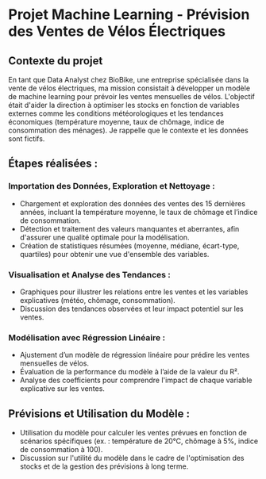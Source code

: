 # Projet Machine Learning - Prévision des Ventes de Vélos Électriques

## Contexte du projet
En tant que Data Analyst chez BioBike, une entreprise spécialisée dans la vente de vélos électriques, ma mission consistait à développer un modèle de machine learning pour prévoir les ventes mensuelles de vélos. L'objectif était d'aider la direction à optimiser les stocks en fonction de variables externes comme les conditions météorologiques et les tendances économiques (température moyenne, taux de chômage, indice de consommation des ménages).
Je rappelle que le contexte et les données sont fictifs.

## Étapes réalisées :

### Importation des Données, Exploration et Nettoyage :
- Chargement et exploration des données des ventes des 15 dernières années, incluant la température moyenne, le taux de chômage et l’indice de consommation.
- Détection et traitement des valeurs manquantes et aberrantes, afin d'assurer une qualité optimale pour la modélisation.
- Création de statistiques résumées (moyenne, médiane, écart-type, quartiles) pour obtenir une vue d'ensemble des variables.
### Visualisation et Analyse des Tendances :
- Graphiques pour illustrer les relations entre les ventes et les variables explicatives (météo, chômage, consommation).
- Discussion des tendances observées et leur impact potentiel sur les ventes.
### Modélisation avec Régression Linéaire :
- Ajustement d’un modèle de régression linéaire pour prédire les ventes mensuelles de vélos.
- Évaluation de la performance du modèle à l’aide de la valeur du R².
- Analyse des coefficients pour comprendre l'impact de chaque variable explicative sur les ventes.
## Prévisions et Utilisation du Modèle :
- Utilisation du modèle pour calculer les ventes prévues en fonction de scénarios spécifiques (ex. : température de 20°C, chômage à 5%, indice de consommation à 100).
- Discussion sur l'utilité du modèle dans le cadre de l'optimisation des stocks et de la gestion des prévisions à long terme.
